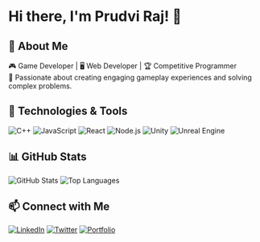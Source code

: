 # Hi there, I'm Prudvi Raj! 👋

## 🚀 About Me
🎮 Game Developer | 🖥️ Web Developer | 🏆 Competitive Programmer  
🔭 Passionate about creating engaging gameplay experiences and solving complex problems.

## 🔧 Technologies & Tools
![C++](https://img.shields.io/badge/-C++-00599C?style=flat-square&logo=c%2B%2B&logoColor=white) ![JavaScript](https://img.shields.io/badge/-JavaScript-F7DF1E?style=flat-square&logo=javascript&logoColor=black)
![React](https://img.shields.io/badge/-React-61DAFB?style=flat-square&logo=react&logoColor=black) ![Node.js](https://img.shields.io/badge/-Node.js-339933?style=flat-square&logo=node.js&logoColor=white)
![Unity](https://img.shields.io/badge/-Unity-000000?style=flat-square&logo=unity&logoColor=white) ![Unreal Engine](https://img.shields.io/badge/-Unreal%20Engine-313131?style=flat-square&logo=unreal-engine&logoColor=white)

## 📊 GitHub Stats
![GitHub Stats](https://github-readme-stats.vercel.app/api?username=prudviraj&show_icons=true&theme=radical)
![Top Languages](https://github-readme-stats.vercel.app/api/top-langs/?username=prudviraj&layout=compact&theme=radical)

## 📫 Connect with Me
[![LinkedIn](https://img.shields.io/badge/-LinkedIn-blue?style=flat-square&logo=linkedin&logoColor=white)](https://www.linkedin.com/in/prudviraj) 
[![Twitter](https://img.shields.io/badge/-Twitter-1DA1F2?style=flat-square&logo=twitter&logoColor=white)](https://twitter.com/prudviraj) 
[![Portfolio](https://img.shields.io/badge/-Portfolio-FF5722?style=flat-square&logo=appveyor&logoColor=white)](https://prudviraj.dev)
